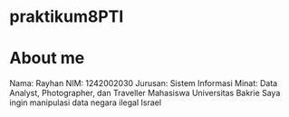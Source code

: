 # praktikum8PTI
# About me
Nama: Rayhan
NIM: 1242002030
Jurusan: Sistem Informasi
Minat: Data Analyst, Photographer, dan Traveller
Mahasiswa Universitas Bakrie
Saya ingin manipulasi data negara ilegal Israel
